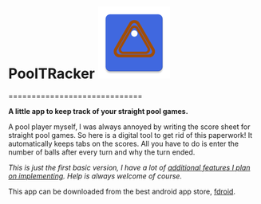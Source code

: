 # PoolTRacker ![](app/src/main/res/mipmap-xxhdpi/ic_launcher.webp)
=============================

**A little app to keep track of your straight pool games.**

A pool player myself, I was always annoyed by writing the score sheet for straight pool games.
So here is a digital tool to get rid of this paperwork! 
It automatically keeps tabs on the scores. All you have to do is enter the number of balls after every turn and why the turn ended.

*This is just the first basic version, I have a lot of [additional features I plan on implementing](Ideas.md). Help is always welcome of course.*

This app can be downloaded from the best android app store, [fdroid](https://fdroid.org).







